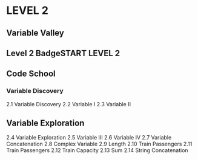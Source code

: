 # LEVEL 2
## Variable Valley

## Level 2 BadgeSTART LEVEL 2
## Code School
### Variable Discovery
2.1 Variable Discovery
2.2 Variable I
2.3 Variable II
## Variable Exploration
2.4 Variable Exploration
2.5 Variable III
2.6 Variable IV
2.7 Variable Concatenation
2.8 Complex Variable
2.9 Length
2.10 Train Passengers
2.11 Train Passengers
2.12 Train Capacity
2.13 Sum
2.14 String Concatenation
